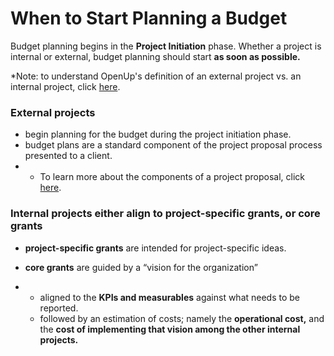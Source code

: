 # When to Start Planning a Budget

Budget planning begins in the **Project Initiation** phase. Whether a project is internal or external, budget planning should start **as soon as possible.** 

\*Note: to understand OpenUp's definition of an external project vs. an internal project, click [here](../../projects/pre-project/defining-project-parameters-and-limitations.md#internal-vs-external-projects-whats-the-difference).

###  **External projects**

* begin planning for the budget during the project initiation phase.
* budget plans are a standard component of the project proposal process presented to a client. 
* * To learn more about the components of a project proposal, click [here](../../projects/pre-project/writing-a-concept-proposal.md).



### **Internal projects e**ither align to project-specific grants, or core grants

* **project-specific grants** are intended for project-specific ideas. 



* **core grants** are guided by a “vision for the organization”
* * aligned to the **KPIs and measurables** against what needs to be reported. 
  * followed by an estimation of costs; namely the **operational cost,** and the **cost of implementing that vision among the other internal projects.**  



### 



